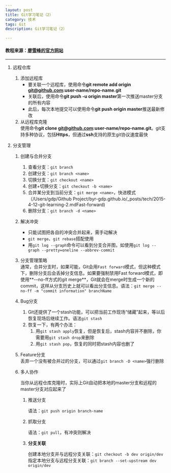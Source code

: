 ```yaml
---
layout: post
title: Git学习笔记（2）
category: 技术
tags: Git
description: Git学习笔记（2）

---
```


#### 教程来源：[廖雪峰的官方网站](http://www.liaoxuefeng.com/wiki/0013739516305929606dd18361248578c67b8067c8c017b000 "廖雪峰的官方网站")

---

1. 远程仓库
	1. 添加远程库
		- 要关联一个远程库，使用命令**git remote add origin git@github.com:user-name/repo-name.git**
		- 关联后，使用命令**git push -u origin master**第一次推送master分支的所有内容
		- 此后，每次本地提交可以使用命令**git push origin master**推送最新修改
	2. 从远程库克隆  
		使用命令**git clone git@github.com:user-name/repo-name.git**。git支持多种协议，包括**Https**，但通过**ssh**支持的原生git协议速度最快
		
2. 分支管理
	1. 创建与合并分支
		1. 查看分支：`git branch`
		2. 创建分支：`git branch <name>`
		3. 切换分支：`git checkout <name>`
		4. 创建+切换分支：`git checkout -b <name>`
		5. 合并某分支到当前分支：`git merge <name>`，快进模式（/Users/gdp/Github Project/byr-gdp.github.io/_posts/tech/2015-4-12-git-learning-2.mdFast-forward)
		6. 删除分支：`git branch -d <name>`
	2. 解决冲突  
		- 只能试图把各自的冲突合并起来，需手动解决
		- `git merge`、`git rebase`搭配使用
		- 用`git log --graph`命令可以看到分支合并图，如使用`git log --graph --pretty=oneline --abbrev-commit`
		
	3. 分支管理策略  
		通常，合并分支时，如果可能，Git会用`Fast forward`模式，但这种模式下，删除分支后会丢掉分支信息。如果要强制禁用Fast forward模式，即使用**--no-ff方式的git merge**，Git就会在merge时生成一个新的commit，这样从分支历史上就可以看出分支信息。语法：`git merge --no-ff -m "commit information" branchName`
	4. Bug分支  
		1. Git还提供了一个stash功能，可以把当前工作现场“储藏”起来，等以后恢复现场后继续工作。语法`git stash`
		2. 恢复一下，有两个办法：
			1. 用`git stash apply`恢复，但是恢复后，stash内容并不删除，你需要用`git stash drop`来删除
			2. 用`git stash pop`，恢复的同时把stash内容也删了
	5. Feature分支  
		丢弃一个没有被合并过的分支，可以通过`git branch -D <name>`强行删除
	6. 多人协作
	
		当你从远程仓库克隆时，实际上Git自动把本地的master分支和远程的master分支对应起来了
		
		1. 推送分支
		
			语法：`git push origin branch-name`
		
		2. 抓取分支
		
			语法：`git pull`，有冲突则解决
			
		3. **分支关联**
			
			创建本地分支并与远程分支关联：`git checkout -b dev origin/dev`
			指定本地分支与远程分支关联：`git branch --set-upstream dev origin/dev`